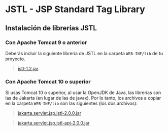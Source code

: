 # JSTL - JSP Standard Tag Library

## Instalación de librerías JSTL

### Con Apache Tomcat 9 o anterior

Deberás incluir la siguiente librería de JSTL en la carpeta `WEB-INF/lib` de tu proyecto.

> [jstl-1.2.jar](lib-tomcat9/jstl-1.2.jar)

### Con Apache Tomcat 10 o superior

Si usas Tomcat 10 o superior, al usar la OpenJDK de Java, las librerías son las de Jakarta (en lugar de las de javax). Por lo tanto, los archivos a copiar en la carpeta `WEB-INF/lib` son las siguientes (los dos archivos):

> [jakarta.servlet.jsp.jstl-2.0.0.jar](lib-tomcat10/jakarta.servlet.jsp.jstl-2.0.0.jar)

> [jakarta.servlet.jsp.jstl-api-2.0.0.jar](lib-tomcat10/jakarta.servlet.jsp.jstl-api-2.0.0.jar)